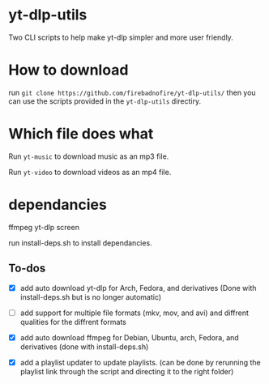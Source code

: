 # yt-dlp-utils
Two CLI scripts to help make yt-dlp simpler and more user friendly.

# How to download
run `git clone https://github.com/firebadnofire/yt-dlp-utils/` then you can use the scripts provided in the `yt-dlp-utils` directiry.

# Which file does what
Run `yt-music` to download music as an mp3 file.

Run `yt-video` to download videos as an mp4 file.

# dependancies
ffmpeg yt-dlp screen

run install-deps.sh to install dependancies.

## To-dos
- [x] add auto download yt-dlp for Arch, Fedora, and derivatives (Done with install-deps.sh but is no longer automatic)
- [ ] add support for multiple file formats (mkv, mov, and avi) and diffrent qualities for the diffrent formats
- [x] add auto download ffmpeg for Debian, Ubuntu, arch, Fedora, and derivatives (done with install-deps.sh)
- [x] add a playlist updater to update playlists. (can be done by rerunning the playlist link through the script and directing it to the right folder)

